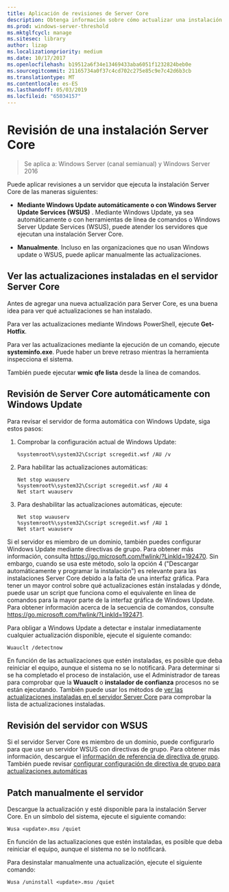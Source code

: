 ```yaml
---
title: Aplicación de revisiones de Server Core
description: Obtenga información sobre cómo actualizar una instalación Server Core de Windows Server
ms.prod: windows-server-threshold
ms.mktglfcycl: manage
ms.sitesec: library
author: lizap
ms.localizationpriority: medium
ms.date: 10/17/2017
ms.openlocfilehash: b19512a6f34e13469433aba6051f1232824beb0e
ms.sourcegitcommit: 21165734a0f37c4cd702c275e85c9e7c42d6b3cb
ms.translationtype: MT
ms.contentlocale: es-ES
ms.lasthandoff: 05/03/2019
ms.locfileid: "65034157"
---
```

# <a name="patch-a-server-core-installation"></a>Revisión de una instalación Server Core

> Se aplica a: Windows Server (canal semianual) y Windows Server 2016

Puede aplicar revisiones a un servidor que ejecuta la instalación Server Core de las maneras siguientes:

- **Mediante Windows Update automáticamente o con Windows Server Update Services (WSUS)** . Mediante Windows Update, ya sea automáticamente o con herramientas de línea de comandos o Windows Server Update Services (WSUS), puede atender los servidores que ejecutan una instalación Server Core.

- **Manualmente**. Incluso en las organizaciones que no usan Windows update o WSUS, puede aplicar manualmente las actualizaciones.

## <a name="view-the-updates-installed-on-your-server-core-server"></a>Ver las actualizaciones instaladas en el servidor Server Core
Antes de agregar una nueva actualización para Server Core, es una buena idea para ver qué actualizaciones se han instalado.

Para ver las actualizaciones mediante Windows PowerShell, ejecute **Get-Hotfix**.

Para ver las actualizaciones mediante la ejecución de un comando, ejecute **systeminfo.exe**. Puede haber un breve retraso mientras la herramienta inspecciona el sistema.

También puede ejecutar **wmic qfe lista** desde la línea de comandos. 

## <a name="patch-server-core-automatically-with-windows-update"></a>Revisión de Server Core automáticamente con Windows Update

Para revisar el servidor de forma automática con Windows Update, siga estos pasos:

1. Comprobar la configuración actual de Windows Update:
   ```
   %systemroot%\system32\Cscript scregedit.wsf /AU /v 
   ```

2. Para habilitar las actualizaciones automáticas:

   ```
   Net stop wuauserv 
   %systemroot%\system32\Cscript scregedit.wsf /AU 4 
   Net start wuauserv
   ```  

3. Para deshabilitar las actualizaciones automáticas, ejecute:

   ```
   Net stop wuauserv 
   %systemroot%\system32\Cscript scregedit.wsf /AU 1 
   Net start wuauserv 
   ```

Si el servidor es miembro de un dominio, también puedes configurar Windows Update mediante directivas de grupo. Para obtener más información, consulta https://go.microsoft.com/fwlink/?LinkId=192470. Sin embargo, cuando se usa este método, solo la opción 4 ("Descargar automáticamente y programar la instalación") es relevante para las instalaciones Server Core debido a la falta de una interfaz gráfica. Para tener un mayor control sobre qué actualizaciones están instaladas y dónde, puede usar un script que funciona como el equivalente en línea de comandos para la mayor parte de la interfaz gráfica de Windows Update. Para obtener información acerca de la secuencia de comandos, consulte https://go.microsoft.com/fwlink/?LinkId=192471.

Para obligar a Windows Update a detectar e instalar inmediatamente cualquier actualización disponible, ejecute el siguiente comando:

```
Wuauclt /detectnow 
```

En función de las actualizaciones que estén instaladas, es posible que deba reiniciar el equipo, aunque el sistema no se lo notificará. Para determinar si se ha completado el proceso de instalación, use el Administrador de tareas para comprobar que la **Wuauclt** o **instalador de confianza** procesos no se están ejecutando. También puede usar los métodos de [ver las actualizaciones instaladas en el servidor Server Core](#view-the-updates-installed-on-your-server-core-server) para comprobar la lista de actualizaciones instaladas.

## <a name="patch-the-server-with-wsus"></a>Revisión del servidor con WSUS 

Si el servidor Server Core es miembro de un dominio, puede configurarlo para que use un servidor WSUS con directivas de grupo. Para obtener más información, descargue el [información de referencia de directiva de grupo](https://www.microsoft.com/download/details.aspx?id=25250). También puede revisar [configurar configuración de directiva de grupo para actualizaciones automáticas](../windows-server-update-services/deploy/4-configure-group-policy-settings-for-automatic-updates.md)

## <a name="patch-the-server-manually"></a>Patch manualmente el servidor

Descargue la actualización y esté disponible para la instalación Server Core.
En un símbolo del sistema, ejecute el siguiente comando:

```
Wusa <update>.msu /quiet 
```

En función de las actualizaciones que estén instaladas, es posible que deba reiniciar el equipo, aunque el sistema no se lo notificará.

Para desinstalar manualmente una actualización, ejecute el siguiente comando:

```
Wusa /uninstall <update>.msu /quiet 
```

